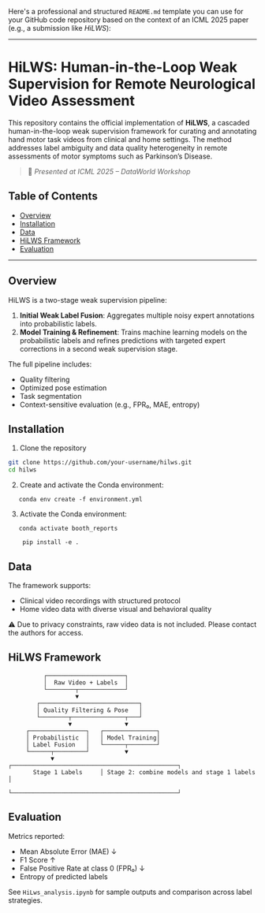 Here's a professional and structured `README.md` template you can use for your GitHub code repository based on the context of an ICML 2025 paper (e.g., a submission like *HiLWS*):

---

# HiLWS: Human-in-the-Loop Weak Supervision for Remote Neurological Video Assessment

This repository contains the official implementation of **HiLWS**, a cascaded human-in-the-loop weak supervision framework for curating and annotating hand motor task videos from clinical and home settings. The method addresses label ambiguity and data quality heterogeneity in remote assessments of motor symptoms such as Parkinson’s Disease.

> 🧠 *Presented at ICML 2025 – DataWorld Workshop*

## Table of Contents

* [Overview](#overview)
* [Installation](#installation)
* [Data](#data)
* [HiLWS Framework](#hilws-framework)
* [Evaluation](#evaluation)


---

## Overview

HiLWS is a two-stage weak supervision pipeline:

1. **Initial Weak Label Fusion**: Aggregates multiple noisy expert annotations into probabilistic labels.
2. **Model Training & Refinement**: Trains machine learning models on the probabilistic labels and refines predictions with targeted expert corrections in a second weak supervision stage.

The full pipeline includes:

* Quality filtering
* Optimized pose estimation
* Task segmentation
* Context-sensitive evaluation (e.g., FPR₀, MAE, entropy)

## Installation

1. Clone the repository   
```bash
git clone https://github.com/your-username/hilws.git
cd hilws
```
2. Create and activate the Conda environment:   
```
   conda env create -f environment.yml   
```
3. Activate the Conda environment:
```
   conda activate booth_reports

    pip install -e .
```

## Data

The framework supports:

* Clinical video recordings with structured protocol
* Home video data with diverse visual and behavioral quality

⚠️ Due to privacy constraints, raw video data is not included. Please contact the authors for access.

## HiLWS Framework

```
          ┌──────────────────────┐
          │  Raw Video + Labels  │
          └────────┬─────────────┘
                   ▼
        ┌────────────────────────────┐
        │ Quality Filtering & Pose   │
        └────────┬───────────────┬───┘
                 ▼               ▼
     ┌────────────────┐   ┌───────────────┐
     │ Probabilistic  │   │ Model Training│
     │ Label Fusion   │   └──────┬────────┘
     └──────┬─────────┘          ▼
            ▼             ┌───────────────────────────────────────────────┐
       Stage 1 Labels     │ Stage 2: combine models and stage 1 labels    │
                          └───────────────────────────────────────────────┘
```

## Evaluation

Metrics reported:

* Mean Absolute Error (MAE) ↓
* F1 Score ↑
* False Positive Rate at class 0 (FPR₀) ↓
* Entropy of predicted labels

See `HiLws_analysis.ipynb` for sample outputs and comparison across label strategies.
